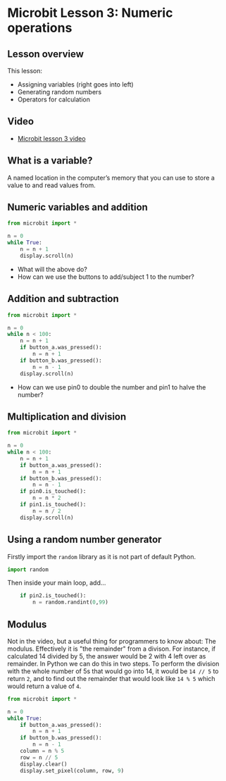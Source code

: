 # Microbit Lesson 3: Numeric operations

## Lesson overview

This lesson:

* Assigning variables (right goes into left)
* Generating random numbers
* Operators for calculation

## Video

* [Microbit lesson 3 video](https://youtu.be/jivYnqzNIXA)

## What is a variable?

A named location in the computer’s memory that you can use to store a value to and read values from.

## Numeric variables and addition

```python
from microbit import *

n = 0
while True:
    n = n + 1
    display.scroll(n)
```

* What will the above do?
* How can we use the buttons to add/subject 1 to the number?

## Addition and subtraction

```python
from microbit import *

n = 0
while n < 100:
    n = n + 1
    if button_a.was_pressed():
        n = n + 1
    if button_b.was_pressed():
        n = n - 1
    display.scroll(n)
```

* How can we use pin0 to double the number and pin1 to halve the number?

## Multiplication and division

```python
from microbit import *

n = 0
while n < 100:
    n = n + 1
    if button_a.was_pressed():
        n = n + 1
    if button_b.was_pressed():
        n = n - 1
    if pin0.is_touched():
        n = n * 2
    if pin1.is_touched():
        n = n / 2
    display.scroll(n)
```

## Using a random number generator

Firstly import the `random` library as it is not part of default Python.

```python
import random
```

Then inside your main loop, add...

```python
    if pin2.is_touched():
        n = random.randint(0,99)
```

## Modulus

Not in the video, but a useful thing for programmers to know about: The modulus. Effectively it is "the remainder" from a divison. For instance, if calculated 14 divided by 5, the answer would be 2 with 4 left over as remainder. In Python we can do this in two steps. To perform the division with the whole number of 5s that would go into 14, it would be `14 // 5` to return `2`, and to find out the remainder that would look like `14 % 5` which would return a value of `4`. 

```python
from microbit import *

n = 0
while True:
    if button_a.was_pressed():
        n = n + 1
    if button_b.was_pressed():
        n = n - 1
    column = n % 5
    row = n // 5
    display.clear()
    display.set_pixel(column, row, 9)
```
